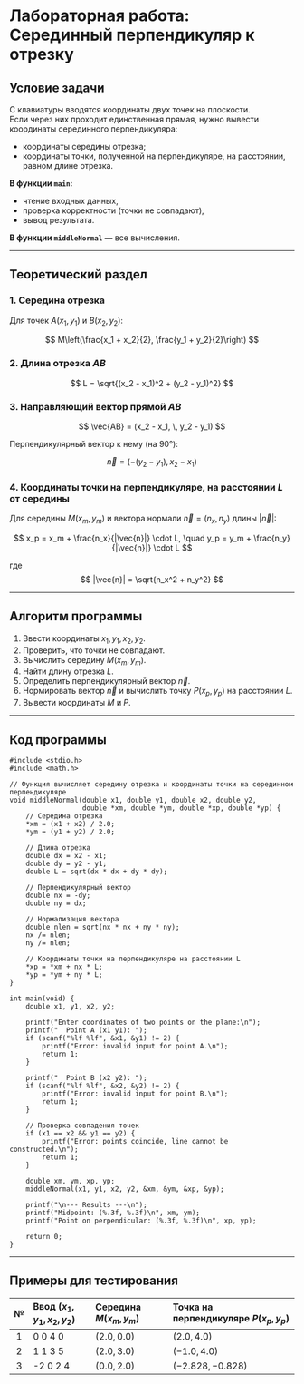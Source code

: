 # Лабораторная работа: Серединный перпендикуляр к отрезку

## Условие задачи

С клавиатуры вводятся координаты двух точек на плоскости.  
Если через них проходит единственная прямая, нужно вывести координаты серединного перпендикуляра:
- координаты середины отрезка;
- координаты точки, полученной на перпендикуляре, на расстоянии, равном длине отрезка.

**В функции `main`:**
- чтение входных данных,
- проверка корректности (точки не совпадают),
- вывод результата.

**В функции `middleNormal`** — все вычисления.

---

## Теоретический раздел

### 1. Середина отрезка

Для точек $A(x_1, y_1)$ и $B(x_2, y_2)$:

$$
M\left(\frac{x_1 + x_2}{2}, \frac{y_1 + y_2}{2}\right)
$$

### 2. Длина отрезка $AB$

$$
L = \sqrt{(x_2 - x_1)^2 + (y_2 - y_1)^2}
$$

### 3. Направляющий вектор прямой $AB$

$$
\vec{AB} = (x_2 - x_1, \, y_2 - y_1)
$$

Перпендикулярный вектор к нему (на 90°):

$$
\vec{n} = (- (y_2 - y_1), \, x_2 - x_1)
$$

### 4. Координаты точки на перпендикуляре, на расстоянии $L$ от середины

Для середины $M(x_m, y_m)$ и вектора нормали $\vec{n} = (n_x, n_y)$ длины $|\vec{n}|$:

$$
x_p = x_m + \frac{n_x}{|\vec{n}|} \cdot L, \quad y_p = y_m + \frac{n_y}{|\vec{n}|} \cdot L
$$

где  
$$
|\vec{n}| = \sqrt{n_x^2 + n_y^2}
$$

---

## Алгоритм программы

1. Ввести координаты $x_1, y_1, x_2, y_2$.
2. Проверить, что точки не совпадают.
3. Вычислить середину $M(x_m, y_m)$.
4. Найти длину отрезка $L$.
5. Определить перпендикулярный вектор $\vec{n}$.
6. Нормировать вектор $\vec{n}$ и вычислить точку $P(x_p, y_p)$ на расстоянии $L$.
7. Вывести координаты $M$ и $P$.

---

## Код программы

```
#include <stdio.h>
#include <math.h>

// Функция вычисляет середину отрезка и координаты точки на серединном перпендикуляре
void middleNormal(double x1, double y1, double x2, double y2,
                  double *xm, double *ym, double *xp, double *yp) {
    // Середина отрезка
    *xm = (x1 + x2) / 2.0;
    *ym = (y1 + y2) / 2.0;

    // Длина отрезка
    double dx = x2 - x1;
    double dy = y2 - y1;
    double L = sqrt(dx * dx + dy * dy);

    // Перпендикулярный вектор
    double nx = -dy;
    double ny = dx;

    // Нормализация вектора
    double nlen = sqrt(nx * nx + ny * ny);
    nx /= nlen;
    ny /= nlen;

    // Координаты точки на перпендикуляре на расстоянии L
    *xp = *xm + nx * L;
    *yp = *ym + ny * L;
}

int main(void) {
    double x1, y1, x2, y2;

    printf("Enter coordinates of two points on the plane:\n");
    printf("  Point A (x1 y1): ");
    if (scanf("%lf %lf", &x1, &y1) != 2) {
        printf("Error: invalid input for point A.\n");
        return 1;
    }

    printf("  Point B (x2 y2): ");
    if (scanf("%lf %lf", &x2, &y2) != 2) {
        printf("Error: invalid input for point B.\n");
        return 1;
    }

    // Проверка совпадения точек
    if (x1 == x2 && y1 == y2) {
        printf("Error: points coincide, line cannot be constructed.\n");
        return 1;
    }

    double xm, ym, xp, yp;
    middleNormal(x1, y1, x2, y2, &xm, &ym, &xp, &yp);

    printf("\n--- Results ---\n");
    printf("Midpoint: (%.3f, %.3f)\n", xm, ym);
    printf("Point on perpendicular: (%.3f, %.3f)\n", xp, yp);

    return 0;
}

```

---

## Примеры для тестирования

| № | Ввод $(x_1, y_1, x_2, y_2)$ | Середина $M(x_m, y_m)$ | Точка на перпендикуляре $P(x_p, y_p)$ |
|:-:|:-----------------------------|:------------------------|:--------------------------------------|
| 1 | 0 0 4 0 | $(2.0, 0.0)$ | $(2.0, 4.0)$ |
| 2 | 1 1 3 5 | $(2.0, 3.0)$ | $(-1.0, 4.0)$ |
| 3 | -2 0 2 4 | $(0.0, 2.0)$ | $(-2.828, -0.828)$ |
 